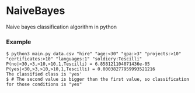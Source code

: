 # NaiveBayes
Naive bayes classification algorithm in python


### Example
```
$ python3 main.py data.csv "hire" "age:<30" "gpa:>3" "projects:>10" "certificates:>10" "languages:1" "soldiery:Tescilli"
P(no|<30,>3,>10,>10,1,Tescilli) = 6.858121104071436e-05
P(yes|<30,>3,>10,>10,1,Tescilli) = 0.00038277959993521216
The classified class is 'yes'
$ # The second value is bigger than the first value, so classification for those conditions is "yes"
```
